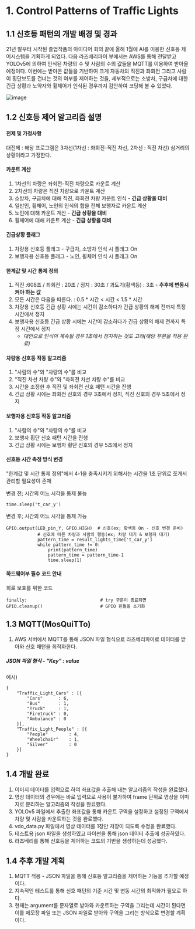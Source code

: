 # 1. Control Patterns of Traffic Lights

## 1.1 신호등 패턴의 개발 배경 및 경과

21년 말부터 시작된 졸업작품의 아이디어 회의 끝에 올해 1월에 AI를 이용한 신호등 제어시스템을 기획하게 되었다. 다음 라즈베리파이 부에서는 AWS를 통해 전달받고 YOLOv5에 의하여 인식된 차량의 수 및 사람의 수의 값들을 MQTT를 이용하여 받아올 예정이다. 이번에는 받아온 값들을 기반하여 크게 자동차의 직진과 좌회전 그리고 사람이 횡단보도를 건너는 것의 여부를 제어하는 것을, 세부적으로는 소방차, 구급차에 대한 긴급 상황과 노약자와 휠체어가 인식된 경우까지 감안하여 코딩해 볼 수 있었다.

![image](https://user-images.githubusercontent.com/103302903/170281334-1c2e964b-f2ed-4c64-815e-359cd93feff7.png)

## 1.2 신호등 제어 알고리즘 설명

#### 전제 및 가정사항
대전제 : 해당 프로그램은 3차선(1차선 : 좌회전-직진 차선, 2차선 : 직진 차선) 삼거리의 상황이라고 가정한다.

#### 카운트 계산
1. 1차선의 차량은 좌회전-직진 차량으로 카운트 계산
2. 2차선의 차량은 직진 차량으로 카운트 계산
3. 소방차, 구급차에 대해 직진, 좌회전 차량 카운트 인식 - **긴급 상황을 대비**
4. 일반인, 휠체어, 노인의 인식의 합을 전체 보행자로 카운트 계산
5. 노인에 대해 카운트 계산 - **긴급 상황을 대비**
6. 휠체어에 대해 카운트 계산 - **긴급 상황을 대비**

#### 긴급상황 플래그
1. 차량용 신호등 플래그 - 구급차, 소방차 인식 시 플래그 On
2. 보행자용 신호등 플래그 - 노인, 휠체어 인식 시 플래그 On

#### 한계값 및 시간 통제 정의
1. 직진 :608초 / 죄회전 : 20초 / 정지 : 30초 / 과도기(황색등) : 3초 - **추후에 변동시켜야 하는 값**
2. 모든 시간은 다음을 따른다. : 0.5 * 시간 < 시간 < 1.5 * 시간
3. 차량용 신호등 긴급 상황 시에는 시간이 감소하다가 긴급 상황의 해제 전까지 특정 시간에서 정지
4. 보행자용 신호등 긴급 상황 시에는 시간이 감소하다가 긴급 상황의 해제 전까지 특정 시간에서 정지
    - *대안으로 인식이 계속될 경우 1초에서 정지하는 것도 고려(해당 부분을 적용 완료)*

#### 차량용 신호등 작동 알고리즘
1. "사람의 수"와 "차량의 수"를 비교
2. "직진 차선 차량 수"와 "좌회전 차선 차량 수"를 비교
3. 시간을 조정한 후 직진 및 좌회전 신호 패턴 시간을 진행
4. 긴급 상황 시에는 좌회전 신호의 경우 3초에서 정지, 직진 신호의 경우 5초에서 정지

#### 보행자용 신호등 작동 알고리즘
1. "사람의 수"와 "차량의 수"를 비교
2. 보행자 횡단 신호 패턴 시간을 진행
3. 긴급 상황 시에는 보행자 횡단 신호의 경우 5초에서 정지

#### 신호등 시간 측정 방식 변경
"한계값 및 시간 통제 정의"에서 4-1을 충족시키기 위해서는 시간을 1초 단위로 쪼개서 관리할 필요성이 존재

변경 전; 시간의 어느 시각을 통제 불능

    time.sleep('t_car_y')

변경 후; 시간의 어느 시각을 통제 가능

    GPIO.output(LED_pin_Y, GPIO.HIGH)  # 신호(ex; 황색등 On - 신호 변경 준비)
                # 신호에 따른 차량과 사람의 행동(ex; 차량 대기 & 보행자 대기)
                pattern_time = result_lights_time['t_car_y']
                while pattern_time != 0:
                    print(pattern_time)
                    pattern_time = pattern_time-1
                    time.sleep(1)

#### 하드웨어부 필수 코드 안내
회로 보호를 위한 코드

    finally:                            # try 구문이 종료되면
    GPIO.cleanup()                      # GPIO 핀들을 초기화

## 1.3 MQTT(MosQuiTTo)
1. AWS 서버에서 MQTT를 통해 JSON 파일 형식으로 라즈베리파이로 데이터를 받아와 신호 패턴을 최적화한다.

##### JSON 파일 형식 - "Key" : value
예시)

    {
        "Traffic_Light_Cars" : [{
            "Cars"      : 6,
            "Bus"       : 1,
            "Truck"     : 1,
            "Firetruck" : 0,
            "Ambulance" : 0
        }],
        "Traffic_Light_People" : [{
            "People"        : 4,
            "Wheelchair"    : 1,
            "Silver"        : 0
        }]
    }

## 1.4 개발 완료
1. 이미지 데이터를 입력으로 하여 좌표값을 추출해 내는 알고리즘의 작성을 완료했다.
2. 영상 데이터의 경우에는 바로 입력으로 사용이 불가하여 frame 단위로 영상을 이미지로 분리하는 알고리즘의 작성을 완료했다.
3. YOLOv5 파일에서 추출한 좌표값을 통해 카운트 구역을 설정하고 설정된 구역에서 차량 및 사람을 카운트하는 것을 완료했다.
4. vdo_data.py 파일에서 영상 데이터를 1장만 저장이 되도록 수정을 완료했다.
5. 테스트용 json 파일을 생성하였고 파이썬을 통해 json 데이터 추출에 성공하였다.
6. 라즈베리를 통해 신호등을 제어하는 코드의 기반을 생성하는데 성공했다.

## 1.4 추후 개발 계획
1. MQTT 적용 - JSON 파일을 통해 신호등 알고리즘을 제어하는 기능을 추가할 예정이다.
2. 지속적인 테스트를 통해 신호 패턴의 기준 시간 및 변동 시간의 최적화가 필요로 하다.
3. 현재는 argument를 문자열로 받아와 카운트하는 구역을 그리는데 시간이 된다면 이를 메모장 파일 또는 JSON 파일로 받아와 구역을 그리는 방식으로 변경할 계획이다.
